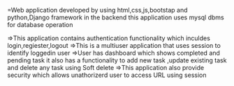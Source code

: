
=Web application developed by using html,css,js,bootstap and python,Django framework in the backend this application uses mysql dbms for database operation


=>This application contains authentication functionality which inculdes login,regiester,logout
=>This is a multiuser application that uses session to identify loggedin user
=>User has dashboard which shows completed and pending task it also has a functionality to add new task ,update existing task and delete any task using Soft delete
=>This application also provide security which allows unathorizerd user to access URL using session


